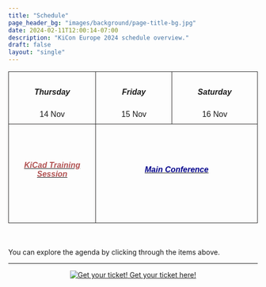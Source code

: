 ```yaml
---
title: "Schedule"
page_header_bg: "images/background/page-title-bg.jpg"
date: 2024-02-11T12:00:14-07:00
description: "KiCon Europe 2024 schedule overview."
draft: false
layout: "single"
---
```


<style type="text/css">
  .container{ max-width: 72% !important;}
    .tg  {border-collapse:collapse;border-spacing:0; width:100%;font-family: "Montserrat", sans-serif;font-variant-ligatures: none;}
    .tg td{border-color: rgb(44, 43, 43);border-style:solid;border-width:1px;
      overflow:hidden;padding:10px 5px;word-break:normal; width: 12%;}
    .tg th{border-color:rgb(44, 43, 43);border-style:solid;border-width:1px;
     overflow:hidden;padding:10px 5px;word-break:normal;}
    .tg .tg-head{text-align:center;vertical-align:middle; background-color: transparent;}
    .tg .tg-body{text-align:center;vertical-align:middle; height: 100px;}
    h6{color:goldenrod}
    </style>
<section>
<div>
    <table class="tg">
    <thead>
      <tr>
        <td class="tg-head"><h5>Thursday</h5> 14 Nov</td>
        <td class="tg-head"><h5>Friday </h5>15 Nov</td>
        <td class="tg-head"><h5>Saturday </h5>16 Nov</td>
      </tr>
    </thead>
    <tbody>
      <tr style="height:200px;">
        <td class="tg-body" colspan="1"><a href="./training"><h6 style="color: rgb(177, 81, 81);"><b>KiCad Training Session</b></h6></a></td>
        <td class="tg-body" colspan="2"><a href="./talks"><h6 style="color: darkblue;"><b>Main Conference</b></h6></td>
      </tr>
    </tbody>
    </table>
    <br><br>
    <div>You can explore the agenda by clicking through the items above.</div>
</div>
</section>

<hr>
<center>
    <a href="https://pretix.eu/kicad/kiconasia2024/"
        class="btn btn-primary btn-lg"
        target="blank" rel="noopener noreferrer"
        style="padding:32px;margin-top:30px;margin-bottom:30px">
        <img src="../../images/icon/ticket.png" alt="Get your ticket!">
    <span>Get your ticket here!</span></a>
</center>
